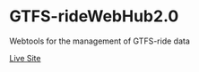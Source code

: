 # GTFS-rideWebHub2.0
Webtools for the management of GTFS-ride data

[Live Site](http://webhub.gtfs-ride.org/)
